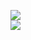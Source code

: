 [![](https://img.shields.io/badge/Made%20With-Github%20Spray-lightgrey.svg?style=for-the-badge&logo=github)](https://github.com/Annihil/github-spray#23434)  
[![](https://i.imgur.com/2DrTn0Z.gif)](https://github.com/Annihil/github-spray)